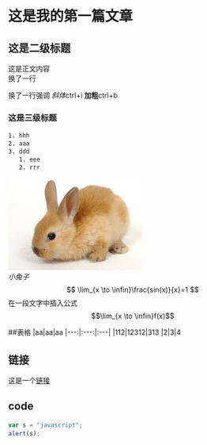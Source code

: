 # 这是我的第一篇文章
## 这是二级标题
这是正文内容  
换了一行

换了一行强调 *斜体*ctrl+i **加粗**ctrl+b
### 这是三级标题


    1. hhh
    2. aaa
    3. ddd
       1. eee
       2. rrr


![](下载.jpeg)  
*小兔子*
$$
\lim_{x \to \infin}\frac{sin(x)}{x}=1
$$
在一段文字中插入公式$$\lim_{x \to \infin}f(x)$$

##表格
|aa|aa|aa
|---:|:---:|:---|
|112|12312|313
|2|3|4
## 链接
这是一个[链接](https://www.bilibili.com/video/BV1si4y1472o?spm_id_from=333.337.search-card.all.click&vd_source=14070fb4bfaa2a89e3eea6ccf332082c)

## code
```javascript
var s = "javascript";
alert(s);
```
